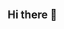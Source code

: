 ## Hi there 👋

<!--Sou Lucila e estou em transição de carreira para a área de desenvolvimento front-end, em busca da minha primeira oportunidade como programadora. Tenho mais de 10 anos de experiência profissional, com passagem por empresas como Huawei e WDC Networks, onde atuei nas áreas de atendimento e marketing, desenvolvendo habilidades de comunicação, resolução de problemas e trabalho em equipe.

Durante minha transição, aprofundei meus conhecimentos em HTML, CSS e JavaScript, criei projetos práticos e publiquei alguns deles no meu GitHub. Atualmente, estou dando continuidade ao aprendizado com o módulo de JavaScript pela plataforma DevClub, reforçando minhas habilidades técnicas.

Busco uma posição como Desenvolvedora Front-End Júnior para aplicar minhas competências, aprender continuamente e contribuir para o crescimento do time.
**Lucila-maker/Lucila-maker** is a ✨ _special_ ✨ repository because its `README.md` (this file) appears on your GitHub profile.

Here are some ideas to get you started:

- 🔭 I’m currently working on estudando
- 🌱 I’m currently learning manipulação em DOM

-->

